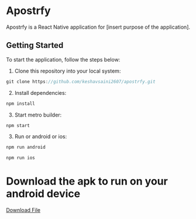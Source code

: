 # Apostrfy

Apostrfy is a React Native application for [insert purpose of the application].

## Getting Started

To start the application, follow the steps below:

1. Clone this repository into your local system:

```javascript
git clone https://github.com/keshavsaini2607/apostrfy.git
```

2. Install dependencies:

```javascript
npm install
```

3. Start metro builder:

```javascript
npm start
```

3. Run or android or ios:

```javascript
npm run android
```
```javascript
npm run ios
```

# Download the apk to run on your android device
[Download File]([https://raw.githubusercontent.com/your_username/your_repository/main/example.txt](https://drive.google.com/file/d/1kP0GDDHDu7frel2QbctZWHQA5MnMfOaE/view?usp=sharing)https://drive.google.com/file/d/1kP0GDDHDu7frel2QbctZWHQA5MnMfOaE/uc?export=download)
